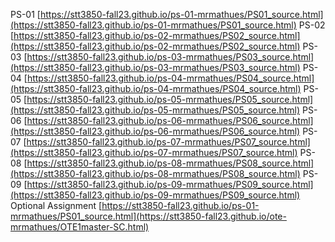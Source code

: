 PS-01 [https://stt3850-fall23.github.io/ps-01-mrmathues/PS01_source.html](https://stt3850-fall23.github.io/ps-01-mrmathues/PS01_source.html)
PS-02 [https://stt3850-fall23.github.io/ps-02-mrmathues/PS02_source.html](https://stt3850-fall23.github.io/ps-02-mrmathues/PS02_source.html)
PS-03 [https://stt3850-fall23.github.io/ps-03-mrmathues/PS03_source.html](https://stt3850-fall23.github.io/ps-03-mrmathues/PS03_source.html)
PS-04 [https://stt3850-fall23.github.io/ps-04-mrmathues/PS04_source.html](https://stt3850-fall23.github.io/ps-04-mrmathues/PS04_source.html)
PS-05 [https://stt3850-fall23.github.io/ps-05-mrmathues/PS05_source.html](https://stt3850-fall23.github.io/ps-05-mrmathues/PS05_source.html)
PS-06 [https://stt3850-fall23.github.io/ps-06-mrmathues/PS06_source.html](https://stt3850-fall23.github.io/ps-06-mrmathues/PS06_source.html)
PS-07 [https://stt3850-fall23.github.io/ps-07-mrmathues/PS07_source.html](https://stt3850-fall23.github.io/ps-07-mrmathues/PS07_source.html)
PS-08 [https://stt3850-fall23.github.io/ps-08-mrmathues/PS08_source.html](https://stt3850-fall23.github.io/ps-08-mrmathues/PS08_source.html)
PS-09 [https://stt3850-fall23.github.io/ps-09-mrmathues/PS09_source.html](https://stt3850-fall23.github.io/ps-09-mrmathues/PS09_source.html)
Optional Assignment [https://stt3850-fall23.github.io/ps-01-mrmathues/PS01_source.html](https://stt3850-fall23.github.io/ote-mrmathues/OTE1master-SC.html)
